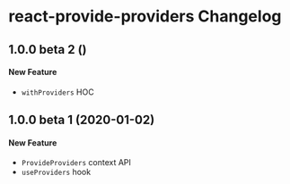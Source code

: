 # react-provide-providers Changelog

## 1.0.0 beta 2 ()
#### New Feature
- `withProviders` HOC

## 1.0.0 beta 1 (2020-01-02)
#### New Feature
- `ProvideProviders` context API
- `useProviders` hook
